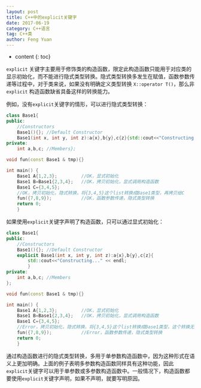 ```yaml
---
layout: post
title: C++中的explicit关键字
date: 2017-06-19
category: C++语言
tag: C++类
author: Feng Yuan
---
```


* content
{: toc}



`explicit` 关键字主要用于修饰类的构造函数，限定此构造函数只能用于对应类的显示初始化，而不能进行隐式类型转换。隐式类型转换多发生在赋值，函数参数传递等过程中，对于类来说，如果没有明确定义类型转换 `X::operator T()`，那么非 `explicit` 构造函数缺省具备这样的转换能力。

例如，没有`explicit`关键字的情形，可以进行隐式类型转换：

```c++
class Base1{
public:
    //Constructors
    Base1(){}; //Default Constructor
    Base1(int x, int y, int z):a{x},b{y},c{z}{std::cout<<"Constructing..."<< endl;}
private:
    int a,b,c; //Members};

void fun(const Base1 & tmp){}

int main() {
    Base1 A{1,2,3};         //OK，显式初始化
    Base1 B=Base1{2,3,4};   //OK，拷贝初始化，显式调用构造函数
    Base1 C={3,4,5};        
    //OK，拷贝初始化，隐式转换，将{3,4,5}这个list转换成Base1类型，再拷贝给C
    fun({7,8,9});           //OK，函数参数传递，隐式类型转换
    return 0;
    }
```

如果使用`explicit`关键字声明了构造函数，只可以通过显式初始化：

```c++
class Base1{
public:
    //Constructors
    Base1(){}; //Default Constructor
    explicit Base1(int x, int y, int z):a{x},b{y},c{z}{
        std::cout<<"Constructing..." << endl;
        }
private:
    int a,b,c; //Members
};

void fun(const Base1 & tmp){}

int main() {
    Base1 A{1,2,3};         //OK，显式初始化
    Base1 B=Base1{2,3,4};   //OK，拷贝初始化，显式调用构造函数
    Base1 C={3,4,5};        
    //Error，拷贝初始化，隐式转换，将{3,4,5}这个list转换成Base1类型，这个转换无法进行
    fun({7,8,9});           //Error，函数参数传递，隐式类型转换
    return 0;
    }
```

通过构造函数进行的隐式类型转换，多用于单参数构造函数中，因为这种形式在语义上更加明确。上面的例子表明多参数构造函数同样具有这种功能，因此`explicit`关键字可以用于单参数或多参数构造函数中。一般情况下，构造函数都要使用`explicit`关键字声明，如果不声明，就要写明原因。